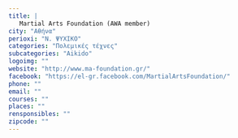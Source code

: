 ```yaml
---
title: |
   Martial Arts Foundation (AWA member)
city: "Αθήνα"
perioxi: "Ν. ΨΥΧΙΚΟ"
categories: "Πολεμικές τέχνες"
subcategories: "Aikido"
logoimg: ""
website: "http://www.ma-foundation.gr/"
facebook: "https://el-gr.facebook.com/MartialArtsFoundation/"
phone: ""
email: ""
courses: ""
places: ""
rensponsibles: ""
zipcode: ""
---
```




